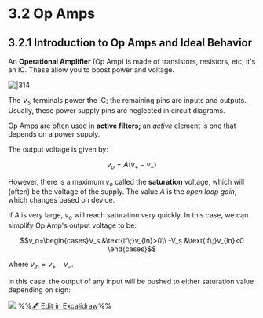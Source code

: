 # 3.2 Op Amps

## 3.2.1 Introduction to Op Amps and Ideal Behavior

An **Operational Amplifier** (Op Amp) is made of transistors, resistors, etc; it's an IC. These allow you to boost power and voltage.

![|314](Pasted%20image%2020250331165350.png)

The $V_S$ terminals power the IC; the remaining pins are inputs and outputs. Usually, these power supply pins are neglected in circuit diagrams.

Op Amps are often used in **active filters;** an *active* element is one that depends on a power supply. 

The output voltage is given by:

$$v_o = A(v_+- v_-)$$

However, there is a maximum $v_o$ called the **saturation** voltage, which will (often) be the voltage of the supply. The value $A$ is the *open loop gain*, which changes based on device.

If $A$ is very large, $v_o$ will reach saturation very quickly. In this case, we can simplify Op Amp's output voltage to be:

$$v_o=\begin{cases}V_s &\text{if\;}v_{in}>0\\ -V_s &\text{if\;}v_{in}<0 \end{cases}$$

where $v_{in} = v_+-v_-$. 

In this case, the output of any input will be pushed to either saturation value depending on sign:

![](excalidraw-2025-03-31-17.02.45.excalidraw.svg)
%%[🖋 Edit in Excalidraw](excalidraw-2025-03-31-17.02.45.excalidraw.md)%%